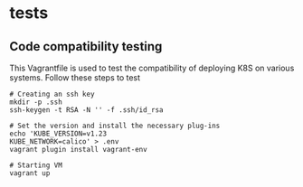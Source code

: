 # tests

## Code compatibility testing

This Vagrantfile is used to test the compatibility of deploying K8S on various systems. Follow these steps to test

```
# Creating an ssh key
mkdir -p .ssh
ssh-keygen -t RSA -N '' -f .ssh/id_rsa

# Set the version and install the necessary plug-ins
echo 'KUBE_VERSION=v1.23
KUBE_NETWORK=calico' > .env
vagrant plugin install vagrant-env

# Starting VM
vagrant up
```